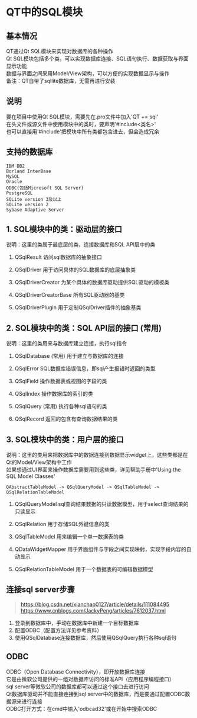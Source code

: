 # QT中的SQL模块

## 基本情况
QT通过Qt SQL模块来实现对数据库的各种操作  
Qt SQL模块包括多个类，可以实现数据库连接、SQL语句执行、数据获取与界面显示功能  
数据与界面之间采用Model/View架构，可以方便的实现数据显示与操作  
备注：QT自带了sqllite数据库，无需再进行安装  


## 说明
要在项目中使用Qt SQL模块，需要先在.pro文件中加入'QT += sql'  
在头文件或源文件中使用模块中的类时，要声明'#include<类名>'  
也可以直接用'#include<Qtsql>'把模块中所有类都包含进去，但会造成冗余  


## 支持的数据库
```
IBM DB2
Borland InterBase
MySQL
Oracle
ODBC(包括Microsoft SQL Server)
PostgreSQL
SQLite version 3及以上
SQLite version 2
Sybase Adaptive Server
```


## 1. SQL模块中的类：驱动层的接口
说明：这里的类属于最底层的类，连接数据库和SQL API层中的类  
1. QSqlResult
访问sql数据库的抽象接口  

2. QSqlDriver
用于访问具体的SQL数据库的底层抽象类  

3. QSqlDriverCreator
为某个具体的数据库驱动提供SQL驱动的模板类  

4. QSqlDriverCreatorBase
所有SQL驱动器的基类  

5. QSqlDriverPlugin
用于定制QSqlDriver插件的抽象基类  


## 2. SQL模块中的类：SQL API层的接口 (常用)
说明：这里的类用来与数据库建立连接，执行sql指令  
1. QSqlDatabase (常用)
用于建立与数据库的连接  

2. QSqlError
SQL数据库错误信息，即sql产生报错时返回的类型  

3. QSqlField
操作数据表或视图的字段的类  

4. QSqlIndex
操作数据库的索引的类  

5. QSqlQuery (常用)
执行各种sql语句的类  

6. QSqlRecord
返回的包含有查询数据结果的类  


## 3. SQL模块中的类：用户层的接口
说明：这里的类用来把数据库中的数据连接到数据显示widget上，这些类都是在Qt的Model/View架构中工作  
如果想通过UI界面来操作数据库需要用到这些类，详见帮助手册中'Using the SQL Model Classes'  
```
QAbstractTableModel -> QSqlQueryModel -> QSqlTableModel -> QSqlRelationTableModel
```
1. QSqlQueryModel
sql查询结果数据的只读数据模型，用于select查询结果的只读显示  

2. QSqlRelation
用于存储SQL外键信息的类  

3. QSqlTableModel
用来编辑一个单一数据表的类  

4. QDataWidgetMapper
用于界面组件与字段之间实现映射，实现字段内容的自动显示  

5. QSqlRelationTableModel
用于一个数据表的可编辑数据模型  


## 连接sql server步骤
> https://blog.csdn.net/xianchao0127/article/details/111084495
> https://www.cnblogs.com/JackyPeng/articles/7612037.html
1. 登录到数据库中，手动在数据库中新建一个目标数据库
2. 配置ODBC（配置方法详见参考资料）
3. 使用QSqlDatabase连接数据库，然后使用QSqlQuery执行各种sql语句


## ODBC
ODBC（Open Database Connectivity），即开放数据库连接  
它是由微软公司提供的一组对数据库访问的标准API（应用程序编程接口）  
sql server等微软公司的数据库都可以通过这个接口去进行访问  
Qt数据库驱动并不能直接连接到sql server中的数据库，而是要通过配置ODBC数据源来进行连接  
ODBC打开方式：在cmd中输入'odbcad32'或在开始中搜索ODBC  